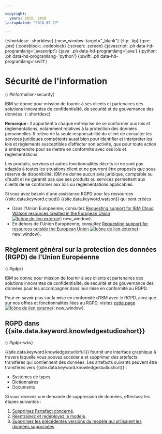 ```yaml
---

copyright:
  years: 2015, 2018
lastupdated: "2018-07-27"

---
```


{:shortdesc: .shortdesc}
{:new_window: target="_blank"}
{:tip: .tip}
{:pre: .pre}
{:codeblock: .codeblock}
{:screen: .screen}
{:javascript: .ph data-hd-programlang='javascript'}
{:java: .ph data-hd-programlang='java'}
{:python: .ph data-hd-programlang='python'}
{:swift: .ph data-hd-programlang='swift'}

# Sécurité de l'information
{: #information-security}

IBM se donne pour mission de fournir à ses clients et partenaires des solutions innovantes de confidentialité, de sécurité et de gouvernance des données.
{: shortdesc}

**Remarque :**
Il appartient à chaque entreprise de se conformer aux lois et réglementations, notamment relatives à la protection des données personnelles. Il relève de la seule responsabilité du client de consulter les services juridiques compétents aussi bien pour identifier et interpréter les lois et règlements susceptibles d’affecter son activité, que pour toute action à entreprendre pour se mettre en conformité avec ces lois et réglementations.

Les produits, services et autres fonctionnalités décrits ici ne sont pas adaptés à toutes les situations client et ne pourront être proposés que sous réserve de disponibilité. IBM ne donne aucun avis juridique, comptable ou d'audit et ne garantit pas que ses produits ou services permettent aux clients de se conformer aux lois ou réglementations applicables.

Si vous avez besoin d'une assistance RGPD pour les ressources {{site.data.keyword.cloud}} {{site.data.keyword.watson}} qui sont créées

- Dans l'Union Européenne, consultez [Requesting support for IBM Cloud Watson resources created in the European Union ![Icône de lien externe](../../icons/launch-glyph.svg "Icône de lien externe")](https://console.bluemix.net/docs/services/watson/getting-started-gdpr-sar.html#request-EU){: new_window}.
- En dehors de l'Union Européenne, consultez [Requesting support for resources outside the European Union ![Icône de lien externe](../../icons/launch-glyph.svg "Icône de lien externe")](https://console.bluemix.net/docs/services/watson/getting-started-gdpr-sar.html#request-non-EU){: new_window}.

## Règlement général sur la protection des données (RGPD) de l'Union Européenne
{: #gdpr}

IBM se donne pour mission de fournir à ses clients et partenaires des solutions innovantes de confidentialité, de sécurité et de gouvernance des données pour les accompagner dans leur mise en conformité au RGPD.

Pour en savoir plus sur la mise en conformité d'IBM avec le RGPD, ainsi que sur nos offres et fonctionnalités liées au RGPD, visitez [cette page ![Icône de lien externe](../../icons/launch-glyph.svg "Icône de lien externe")](http://www.ibm.com/gdpr){: new_window}.

## RGPD dans {{site.data.keyword.knowledgestudioshort}}
{: #gdpr-wks}

{{site.data.keyword.knowledgestudiofull}} fournit une interface graphique à travers laquelle vous pouvez accéder à et supprimer des artefacts transférés qui contiennent des données. Les artefacts suivants peuvent être transférés vers {{site.data.keyword.knowledgestudioshort}} :
- Systèmes de types
- Dictionnaires
- Documents

Si vous recevez une demande de suppression de données, effectuez les étapes suivantes :
1. [Supprimez l'artefact concerné](/docs/services/watson-knowledge-studio/artifacts.html).
2. [Réentraînez et redéployez le modèle](/docs/services/watson-knowledge-studio/train-ml.html).
3. [Supprimez les précédentes versions du modèle qui utilisaient les données supprimées](/docs/services/watson-knowledge-studio/improve-ml.html#wks_maversions).
